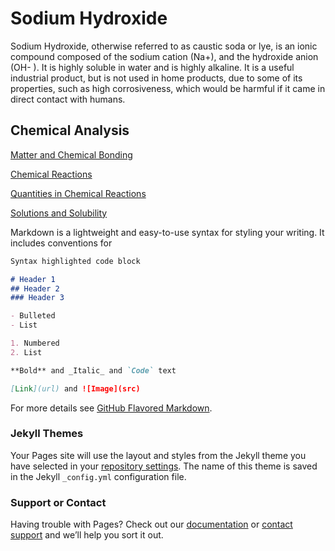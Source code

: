 # Sodium Hydroxide

Sodium Hydroxide, otherwise referred to as caustic soda or lye, is an ionic compound composed of the sodium cation (Na+), and the hydroxide anion (OH- ). It is highly soluble in water and is highly alkaline. It is a useful industrial product, but is not used in home products, due to some of its properties, such as high corrosiveness, which would be harmful if it came in direct contact with humans.


## Chemical Analysis

[Matter and Chemical Bonding](https://samir8000.github.io/NaOH/matterandchemicalbonding)

[Chemical Reactions](https://samir8000.github.io/NaOH/chemicalreactions)

[Quantities in Chemical Reactions](quantitiesinchemicalreactions)

[Solutions and Solubility](https://samir8000.github.io/NaOH/solutionsandsolubility)

Markdown is a lightweight and easy-to-use syntax for styling your writing. It includes conventions for

```markdown
Syntax highlighted code block

# Header 1
## Header 2
### Header 3

- Bulleted
- List

1. Numbered
2. List

**Bold** and _Italic_ and `Code` text

[Link](url) and ![Image](src)
```

For more details see [GitHub Flavored Markdown](https://guides.github.com/features/mastering-markdown/).

### Jekyll Themes

Your Pages site will use the layout and styles from the Jekyll theme you have selected in your [repository settings](https://github.com/samir8000/NaOH/settings). The name of this theme is saved in the Jekyll `_config.yml` configuration file.

### Support or Contact

Having trouble with Pages? Check out our [documentation](https://docs.github.com/categories/github-pages-basics/) or [contact support](https://support.github.com/contact) and we’ll help you sort it out.
